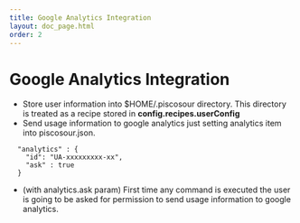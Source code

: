 ```yaml
---
title: Google Analytics Integration
layout: doc_page.html
order: 2
---
```


# Google Analytics Integration

- Store user information into $HOME/.piscosour directory. This directory is treated as a recipe stored in **config.recipes.userConfig**
- Send usage information to google analytics just setting analytics item into piscosour.json.
```
  "analytics" : {
    "id": "UA-xxxxxxxxx-xx",
    "ask" : true
  }
```
- (with analytics.ask param) First time any command is executed the user is going to be asked for permission to send usage information to google analytics.
